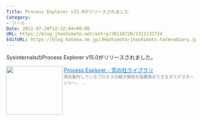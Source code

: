 ```yaml
---
Title: Process Explorer v15.0がリリースされました
Category:
- ツール
Date: 2011-07-20T12:32:04+09:00
URL: https://blog.jhashimoto.net/entry/20110720/1311132724
EditURL: https://blog.hatena.ne.jp/JHashimoto/jhashimoto.hatenadiary.jp/atom/entry/12921228815717257473
---
```


 
SysinternalsのProcess Explorer v15.0がリリースされました。

<a href="http://www.forest.impress.co.jp/library/software/prcsxplorer/" target="_blank"><img class="alignleft" align="left" border="0" src="http://capture.heartrails.com/150x130/shadow?http://www.forest.impress.co.jp/library/software/prcsxplorer/" alt="" width="150" height="130" /></a><a style="color:#0070C5;" href="http://www.forest.impress.co.jp/library/software/prcsxplorer/" target="_blank">Process Explorer - 窓の杜ライブラリ</a><a href="http://b.hatena.ne.jp/entry/http://www.forest.impress.co.jp/library/software/prcsxplorer/" target="_blank"><img border="0" src="http://b.hatena.ne.jp/entry/image/http://www.forest.impress.co.jp/library/software/prcsxplorer/" alt="" /></a><br><span style="color: #808080;font-size: 80%;">現在動作しているプロセスの親子関係を階層表示できるタスクマネージャー。 ...</span><br style="clear:both;" />
